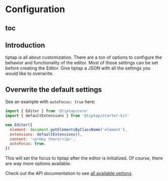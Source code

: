 # Configuration

## toc

## Introduction
tiptap is all about customization. There are a ton of options to configure the behavior and functionality of the editor. Most of those settings can be set before creating the Editor. Give tiptap a JSON with all the settings you would like to overwrite.

## Overwrite the default settings
See an example with `autoFocus: true` here:

```js
import { Editor } from '@tiptap/core'
import { defaultExtensions } from '@tiptap/starter-kit'

new Editor({
  element: document.getElementsByClassName('element'),
  extensions: defaultExtensions(),
  content: '<p>Hey there!</p>',
  autoFocus: true,
})
```

This will set the focus to tiptap after the editor is initialized. Of course, there are way more options available.

Check out the API documentation to see [all available options](/api/editor/).
